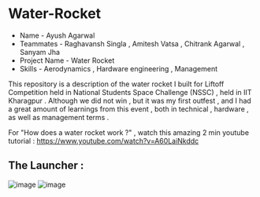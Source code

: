 # Water-Rocket

* Name - Ayush Agarwal 
* Teammates - Raghavansh Singla , Amitesh Vatsa , Chitrank Agarwal , Sanyam Jha 
* Project Name - Water Rocket 
* Skills - Aerodynamics , Hardware engineering , Management

This repository is a description of the water rocket I built for Liftoff Competition held in National Students Space Challenge (NSSC) , held in IIT Kharagpur . Although we did not win , but it was my first outfest , and I had a great amount of learnings from this event , both in technical , hardware , as well as management terms . 

For "How does a water rocket work ?" , watch this amazing 2 min youtube tutorial : https://www.youtube.com/watch?v=A60LaiNkddc 
## The Launcher : 
![image](https://user-images.githubusercontent.com/86561124/205031493-f2c7ffd8-7564-4acd-b5f0-99f9cea5ce9e.png)
![image](https://user-images.githubusercontent.com/86561124/205031578-33849ac5-66ba-46c1-90eb-64230c548835.png)





